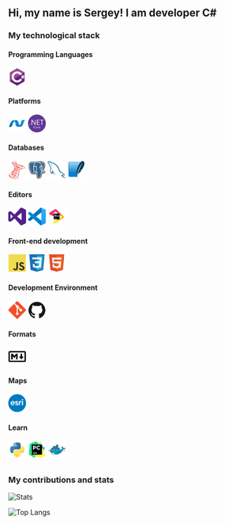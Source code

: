 ## Hi, my name is Sergey! I am developer C#

### My technological stack

#### Programming Languages
<div>
  <img src="https://github.com/devicons/devicon/blob/master/icons/csharp/csharp-original.svg" title="C#" alt="C#" width="36" height="36"/>
</div>

#### Platforms

<div>
  <img src="https://github.com/devicons/devicon/blob/master/icons/dot-net/dot-net-original.svg" title="DotNet" alt="DotNet" width="36" height="36"/>
  <img src="https://github.com/devicons/devicon/blob/master/icons/dotnetcore/dotnetcore-original.svg" title="DotNetCore" alt="DotNetCore" width="36" height="36"/>
</div>

#### Databases

<div>
  <img src="https://github.com/devicons/devicon/blob/master/icons/microsoftsqlserver/microsoftsqlserver-plain.svg" title="SQLServer" alt="SQLServer" width="36" height="36"/>
  <img src="https://github.com/devicons/devicon/blob/master/icons/postgresql/postgresql-original.svg" title="PostgreSQL" alt="PostgreSQL" width="36" height="36"/>
  <img src="https://github.com/devicons/devicon/blob/master/icons/mysql/mysql-original.svg" title="MySQL" alt="MySQL" width="36" height="36"/>
  <img src="https://github.com/devicons/devicon/blob/master/icons/sqlite/sqlite-original.svg" title="SQLite" alt="SQLite" width="36" height="36"/>
</div>

#### Editors

<div>
  <img src="https://github.com/devicons/devicon/blob/master/icons/visualstudio/visualstudio-plain.svg" title="VisualStudio" alt="VisualStudio" width="36" height="36"/>
  <img src="https://github.com/devicons/devicon/blob/master/icons/vscode/vscode-original.svg" title="VSCode" alt="VSCode" width="36" height="36"/>
  <img src="https://github.com/devicons/devicon/blob/master/icons/jetbrains/jetbrains-original.svg" title="JetBrains" alt="JetBrains" width="36" height="36"/>
</div>

#### Front-end development

<div>
  <img src="https://github.com/devicons/devicon/blob/master/icons/javascript/javascript-original.svg" title="JavaScript" alt="JavaScript" width="36" height="36"/>
  <img src="https://github.com/devicons/devicon/blob/master/icons/css3/css3-original.svg" title="CSS" alt="CSS" width="36" height="36"/>
  <img src="https://github.com/devicons/devicon/blob/master/icons/html5/html5-original.svg" title="HTML5" alt="HTML5" width="36" height="36"/>
</div>

#### Development Environment
<div>
  <img src="https://github.com/devicons/devicon/blob/master/icons/git/git-original.svg" title="Git" alt="Git" width="36" height="36"/>
  <img src="https://github.com/devicons/devicon/blob/master/icons/github/github-original.svg" title="GitHub" alt="GitHub" width="36" height="36"/>
</div>

#### Formats

<div>
  <img src="https://github.com/devicons/devicon/blob/master/icons/markdown/markdown-original.svg" title="Markdown" alt="Markdown" width="36" height="36"/>
</div>

#### Maps

<div>
  <img src="https://github.com/Esri/awesome-arcgis-developers/blob/main/esri-logo.png" title="Esri" alt="Esri" width="36" height="36"/>
</div>

#### Learn
<div>
  <img src="https://github.com/devicons/devicon/blob/master/icons/python/python-original.svg" title="Python" alt="Python" width="36" height="36"/>
  <img src="https://github.com/devicons/devicon/blob/master/icons/pycharm/pycharm-original.svg" title="PyCharm" alt="PyCharm" width="36" height="36"/>
  <img src="https://github.com/devicons/devicon/blob/master/icons/docker/docker-original.svg" title="Docker" alt="Docker" width="36" height="36"/>
</div>

##

### My contributions and stats

![Stats](https://github-readme-streak-stats.herokuapp.com/?user=brainstable") 

![Top Langs](https://github-readme-stats.vercel.app/api/top-langs/?username=brainstable&hide_progress=true)



<!--
**brainstable/brainstable** is a ✨ _special_ ✨ repository because its `README.md` (this file) appears on your GitHub profile.

Here are some ideas to get you started:

- 🔭 I’m currently working on ...
- 🌱 I’m currently learning ...
- 👯 I’m looking to collaborate on ...
- 🤔 I’m looking for help with ...
- 💬 Ask me about ...
- 📫 How to reach me: ...
- 😄 Pronouns: ...
- ⚡ Fun fact: ...
-->
